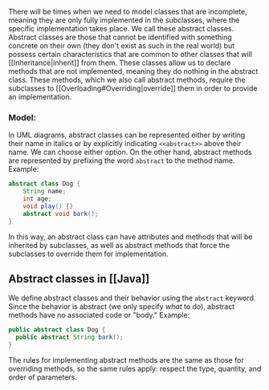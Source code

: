 There will be times when we need to model classes that are incomplete, meaning they are only fully implemented in the subclasses, where the specific implementation takes place. We call these abstract classes.
Abstract classes are those that cannot be identified with something concrete on their own (they don't exist as such in the real world) but possess certain characteristics that are common to other classes that will [[Inheritance|inherit]] from them.
These classes allow us to declare methods that are not implemented, meaning they do nothing in the abstract class. These methods, which we also call abstract methods, require the subclasses to [[Overloading#Overriding|override]] them in order to provide an implementation.
### Model:
In UML diagrams, abstract classes can be represented either by writing their name in italics or by explicitly indicating `<<abstract>>` above their name. We can choose either option.
On the other hand, abstract methods are represented by prefixing the word `abstract` to the method name.
Example:
```java
abstract class Dog {
    String name;
    int age;
    void play() {}
    abstract void bark();
}
```
In this way, an abstract class can have attributes and methods that will be inherited by subclasses, as well as abstract methods that force the subclasses to override them for implementation.
## Abstract classes in [[Java]]
We define abstract classes and their behavior using the `abstract` keyword. Since the behavior is abstract (we only specify _what_ to do), abstract methods have no associated code or "body."
Example:
```java
public abstract class Dog {
  public abstract String bark();
}
```
The rules for implementing abstract methods are the same as those for overriding methods, so the same rules apply: respect the type, quantity, and order of parameters.